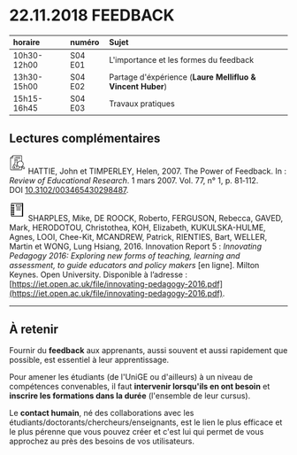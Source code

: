 # 22.11.2018 FEEDBACK

| horaire | numéro | Sujet |
| :------ | :----- | :---- |
| 10h30-12h00 | S04 E01 | L'importance et les formes du feedback |
| 13h30-15h00 | S04 E02 | Partage d'éxpérience (**Laure Mellifluo & Vincent Huber**) |
| 15h15-16h45 | S04 E03 | Travaux pratiques |

## Lectures complémentaires

![research article](img/research_article.svg) HATTIE, John et TIMPERLEY, Helen, 2007. The Power of Feedback. In : *Review of Educational Research*. 1 mars 2007. Vol. 77, n° 1, p. 81‑112. DOI [10.3102/003465430298487](10.3102/003465430298487).

![report](img/report.svg) SHARPLES, Mike, DE ROOCK, Roberto, FERGUSON, Rebecca, GAVED, Mark, HERODOTOU, Christothea, KOH, Elizabeth, KUKULSKA-HULME, Agnes, LOOI, Chee-Kit, MCANDREW, Patrick, RIENTIES, Bart, WELLER, Martin et WONG, Lung Hsiang, 2016. Innovation Report 5 : *Innovating Pedagogy 2016: Exploring new forms of teaching, learning and assessment, to guide educators and policy makers* [en ligne]. Milton Keynes. Open University. Disponible à l’adresse : [https://iet.open.ac.uk/file/innovating-pedagogy-2016.pdf](https://iet.open.ac.uk/file/innovating-pedagogy-2016.pdf).

---

## À retenir

Fournir du **feedback** aux apprenants, aussi souvent et aussi rapidement que possible, est essentiel à leur apprentissage.

Pour amener les étudiants (de l'UniGE ou d'ailleurs) à un niveau de compétences convenables, il faut **intervenir lorsqu'ils en ont besoin** et **inscrire les formations dans la durée** (l'ensemble de leur cursus).

Le **contact humain**, né des collaborations avec les étudiants/doctorants/chercheurs/enseignants, est le lien le plus efficace et le plus pérenne que vous pouvez créer et c'est lui qui permet de vous approchez au près des besoins de vos utilisateurs.
